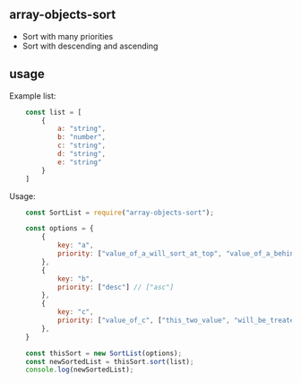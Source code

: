 ## array-objects-sort

- Sort with many priorities
- Sort with descending and ascending

## usage

Example list:
```javascript
    const list = [
        {  
            a: "string",
            b: "number",
            c: "string",
            d: "string",
            e: "string"
        }
    ]
```

Usage:
```javascript
    const SortList = require("array-objects-sort");

    const options = {
        {
            key: "a",
            priority: ["value_of_a_will_sort_at_top", "value_of_a_behind", "value_of_a_behind", ...]
        },
        {
            key: "b",
            priority: ["desc"] // ["asc"]
        },
        {
            key: "c",
            priority: ["value_of_c", ["this_two_value", "will_be_treated_as_equal_while_sorting"] , ...]
        },
    }

    const thisSort = new SortList(options);
    const newSortedList = thisSort.sort(list);
    console.log(newSortedList);
```
